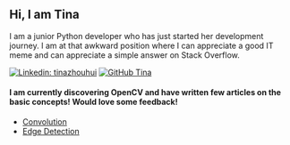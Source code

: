 ## Hi, I am Tina

I am a junior Python developer who has just started her development journey. I am at that awkward position where I can appreciate a good IT meme and can appreciate a simple answer on Stack Overflow.

[![Linkedin: tinazhouhui](https://img.shields.io/badge/-tinazhouhui-blue?style=flat-square&logo=Linkedin&logoColor=white&link=https://www.linkedin.com/in/tinazhouhui/)](https://www.linkedin.com/in/tinazhouhui/)
[![GitHub Tina](https://img.shields.io/github/followers/tinazhouhui?label=follow&style=social)](https://github.com/tinazhouhui)

#### I am currently discovering OpenCV and have written few articles on the basic concepts! Would love some feedback!
- [Convolution](https://dev.to/tinazhouhui/discovering-open-cv-using-python-2iak)
- [Edge Detection](https://dev.to/tinazhouhui/discovering-opencv-using-python-edge-detection-185g)


